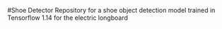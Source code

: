 #Shoe Detector
Repository for a shoe object detection model trained in Tensorflow 1.14 for the electric longboard
